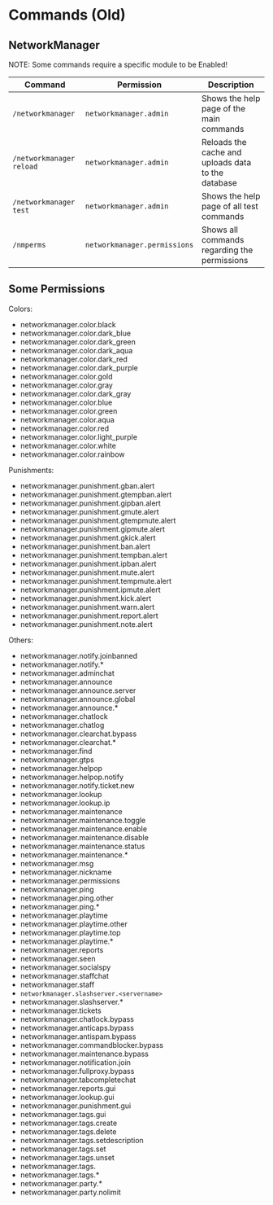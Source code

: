 # Commands (Old)

## NetworkManager

NOTE: Some commands require a specific module to be Enabled!

| Command                  | Permission                   | Description                                        |
| ------------------------ | ---------------------------- | -------------------------------------------------- |
| `/networkmanager`        | `networkmanager.admin`       | Shows the help page of the main commands           |
| `/networkmanager reload` | `networkmanager.admin`       | Reloads the cache and uploads data to the database |
| `/networkmanager test`   | `networkmanager.admin`       | Shows the help page of all test commands           |
| `/nmperms`               | `networkmanager.permissions` | Shows all commands regarding the permissions       |

## Some Permissions

Colors:

* networkmanager.color.black
* networkmanager.color.dark\_blue
* networkmanager.color.dark\_green
* networkmanager.color.dark\_aqua
* networkmanager.color.dark\_red
* networkmanager.color.dark\_purple
* networkmanager.color.gold
* networkmanager.color.gray
* networkmanager.color.dark\_gray
* networkmanager.color.blue
* networkmanager.color.green
* networkmanager.color.aqua
* networkmanager.color.red
* networkmanager.color.light\_purple
* networkmanager.color.white
* networkmanager.color.rainbow

Punishments:

* networkmanager.punishment.gban.alert
* networkmanager.punishment.gtempban.alert
* networkmanager.punishment.gipban.alert
* networkmanager.punishment.gmute.alert
* networkmanager.punishment.gtempmute.alert
* networkmanager.punishment.gipmute.alert
* networkmanager.punishment.gkick.alert
* networkmanager.punishment.ban.alert
* networkmanager.punishment.tempban.alert
* networkmanager.punishment.ipban.alert
* networkmanager.punishment.mute.alert
* networkmanager.punishment.tempmute.alert
* networkmanager.punishment.ipmute.alert
* networkmanager.punishment.kick.alert
* networkmanager.punishment.warn.alert
* networkmanager.punishment.report.alert
* networkmanager.punishment.note.alert

Others:

* networkmanager.notify.joinbanned
* networkmanager.notify.\*
* networkmanager.adminchat
* networkmanager.announce
* networkmanager.announce.server
* networkmanager.announce.global
* networkmanager.announce.\*
* networkmanager.chatlock
* networkmanager.chatlog
* networkmanager.clearchat.bypass
* networkmanager.clearchat.\*
* networkmanager.find
* networkmanager.gtps
* networkmanager.helpop
* networkmanager.helpop.notify
* networkmanager.notify.ticket.new
* networkmanager.lookup
* networkmanager.lookup.ip
* networkmanager.maintenance
* networkmanager.maintenance.toggle
* networkmanager.maintenance.enable
* networkmanager.maintenance.disable
* networkmanager.maintenance.status
* networkmanager.maintenance.\*
* networkmanager.msg
* networkmanager.nickname
* networkmanager.permissions
* networkmanager.ping
* networkmanager.ping.other
* networkmanager.ping.\*
* networkmanager.playtime
* networkmanager.playtime.other
* networkmanager.playtime.top
* networkmanager.playtime.\*
* networkmanager.reports
* networkmanager.seen
* networkmanager.socialspy
* networkmanager.staffchat
* networkmanager.staff
* `networkmanager.slashserver.<servername>`
* networkmanager.slashserver.\*
* networkmanager.tickets
* networkmanager.chatlock.bypass
* networkmanager.anticaps.bypass
* networkmanager.antispam.bypass
* networkmanager.commandblocker.bypass
* networkmanager.maintenance.bypass
* networkmanager.notification.join
* networkmanager.fullproxy.bypass
* networkmanager.tabcompletechat
* networkmanager.reports.gui
* networkmanager.lookup.gui
* networkmanager.punishment.gui
* networkmanager.tags.gui
* networkmanager.tags.create
* networkmanager.tags.delete
* networkmanager.tags.setdescription
* networkmanager.tags.set
* networkmanager.tags.unset
* networkmanager.tags.
* networkmanager.tags.\*
* networkmanager.party.\*
* networkmanager.party.nolimit
